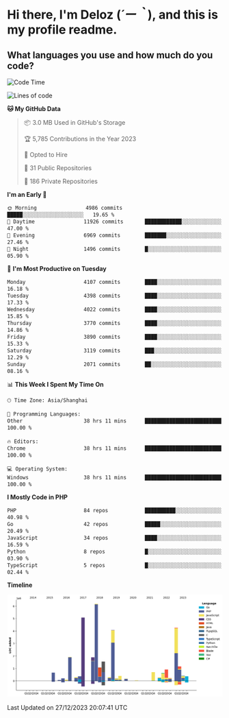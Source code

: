 # **Hi there, I'm Deloz (*´ー｀*), and this is my profile readme.**

## **What languages you use and how much do you code?**

<!--START_SECTION:waka-->
![Code Time](http://img.shields.io/badge/Code%20Time-3%2C070%20hrs%2022%20mins-blue)

![Lines of code](https://img.shields.io/badge/From%20Hello%20World%20I%27ve%20Written-33.3%20million%20lines%20of%20code-blue)

**🐱 My GitHub Data** 

> 📦 3.0 MB Used in GitHub's Storage 
 > 
> 🏆 5,785 Contributions in the Year 2023
 > 
> 💼 Opted to Hire
 > 
> 📜 31 Public Repositories 
 > 
> 🔑 186 Private Repositories 
 > 
**I'm an Early 🐤** 

```text
🌞 Morning                4986 commits        █████░░░░░░░░░░░░░░░░░░░░   19.65 % 
🌆 Daytime                11926 commits       ████████████░░░░░░░░░░░░░   47.00 % 
🌃 Evening                6969 commits        ███████░░░░░░░░░░░░░░░░░░   27.46 % 
🌙 Night                  1496 commits        █░░░░░░░░░░░░░░░░░░░░░░░░   05.90 % 
```
📅 **I'm Most Productive on Tuesday** 

```text
Monday                   4107 commits        ████░░░░░░░░░░░░░░░░░░░░░   16.18 % 
Tuesday                  4398 commits        ████░░░░░░░░░░░░░░░░░░░░░   17.33 % 
Wednesday                4022 commits        ████░░░░░░░░░░░░░░░░░░░░░   15.85 % 
Thursday                 3770 commits        ████░░░░░░░░░░░░░░░░░░░░░   14.86 % 
Friday                   3890 commits        ████░░░░░░░░░░░░░░░░░░░░░   15.33 % 
Saturday                 3119 commits        ███░░░░░░░░░░░░░░░░░░░░░░   12.29 % 
Sunday                   2071 commits        ██░░░░░░░░░░░░░░░░░░░░░░░   08.16 % 
```


📊 **This Week I Spent My Time On** 

```text
🕑︎ Time Zone: Asia/Shanghai

💬 Programming Languages: 
Other                    38 hrs 11 mins      █████████████████████████   100.00 % 

🔥 Editors: 
Chrome                   38 hrs 11 mins      █████████████████████████   100.00 % 

💻 Operating System: 
Windows                  38 hrs 11 mins      █████████████████████████   100.00 % 
```

**I Mostly Code in PHP** 

```text
PHP                      84 repos            ██████████░░░░░░░░░░░░░░░   40.98 % 
Go                       42 repos            █████░░░░░░░░░░░░░░░░░░░░   20.49 % 
JavaScript               34 repos            ████░░░░░░░░░░░░░░░░░░░░░   16.59 % 
Python                   8 repos             █░░░░░░░░░░░░░░░░░░░░░░░░   03.90 % 
TypeScript               5 repos             █░░░░░░░░░░░░░░░░░░░░░░░░   02.44 % 
```



**Timeline**

![Lines of Code chart](https://raw.githubusercontent.com/deloz/deloz/main/assets/bar_graph.png)


 Last Updated on 27/12/2023 20:07:41 UTC
<!--END_SECTION:waka-->
